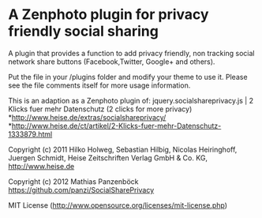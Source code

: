 A Zenphoto plugin for privacy friendly social sharing
===============================================================
A plugin that provides a function to add privacy friendly, non tracking social network share buttons (Facebook,Twitter, Google+ and others). 

Put the file in your /plugins folder and modify your theme to use it. Please see the file comments itself for more usage information.

This is an adaption as a Zenphoto plugin of:
jquery.socialshareprivacy.js | 2 Klicks fuer mehr Datenschutz (2 clicks for more privacy)
*http://www.heise.de/extras/socialshareprivacy/
*http://www.heise.de/ct/artikel/2-Klicks-fuer-mehr-Datenschutz-1333879.html
 
Copyright (c) 2011 Hilko Holweg, Sebastian Hilbig, Nicolas Heiringhoff, Juergen Schmidt,
Heise Zeitschriften Verlag GmbH & Co. KG, http://www.heise.de

Copyright (c) 2012 Mathias Panzenböck
https://github.com/panzi/SocialSharePrivacy

MIT License (http://www.opensource.org/licenses/mit-license.php)
